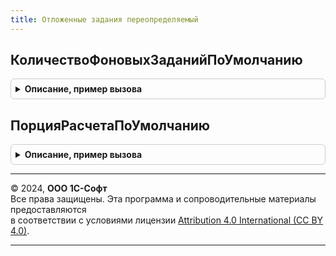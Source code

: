 ```yaml
---
title: Отложенные задания переопределяемый
---
```



## КоличествоФоновыхЗаданийПоУмолчанию
<details style="margin: 1em 0; padding: 0.5em; border: 1px solid #ccc; border-radius: 6px;">

<summary style="font-weight: bold; cursor: pointer;">Описание, пример вызова</summary>

```bsl

// Возвращает количество фоновых заданий по умолчанию.
//
// Возвращаемое значение:
//  Число - Количество фоновых заданий по умолчанию
//
Функция КоличествоФоновыхЗаданийПоУмолчанию() Экспорт
```

Пример вызова
```bsl
Результат = ОтложенныеЗаданияПереопределяемый.КоличествоФоновыхЗаданийПоУмолчанию() 
```
</details>

## ПорцияРасчетаПоУмолчанию
<details style="margin: 1em 0; padding: 0.5em; border: 1px solid #ccc; border-radius: 6px;">

<summary style="font-weight: bold; cursor: pointer;">Описание, пример вызова</summary>

```bsl

// Возвращает порцию расчета по умолчанию.
//
// Возвращаемое значение:
//  Число - Порция расчета по умолчанию
//
Функция ПорцияРасчетаПоУмолчанию() Экспорт
```

Пример вызова
```bsl
Результат = ОтложенныеЗаданияПереопределяемый.ПорцияРасчетаПоУмолчанию() 
```
</details>

---

© 2024, **ООО 1С-Софт**  
Все права защищены. Эта программа и сопроводительные материалы предоставляются  
в соответствии с условиями лицензии [Attribution 4.0 International (CC BY 4.0)](https://creativecommons.org/licenses/by/4.0/legalcode).

---
